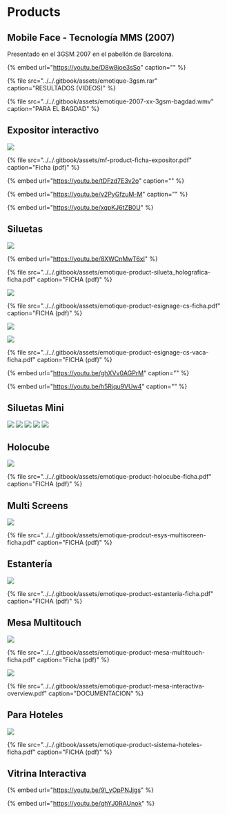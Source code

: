 # Products

## Mobile Face - Tecnología MMS \(2007\)

Presentado en el 3GSM 2007 en el pabellón de Barcelona.

{% embed url="https://youtu.be/D8w8joe3sSo" caption="" %}

{% file src="../../.gitbook/assets/emotique-3gsm.rar" caption="RESULTADOS \(VIDEOS\)" %}

{% file src="../../.gitbook/assets/emotique-2007-xx-3gsm-bagdad.wmv" caption="PARA EL BAGDAD" %}

## Expositor interactivo

![](../../.gitbook/assets/mf-product-ficha-expositor.jpg)

{% file src="../../.gitbook/assets/mf-product-ficha-expositor.pdf" caption="Ficha \(pdf\)" %}

{% embed url="https://youtu.be/tDFzd7E3v2o" caption="" %}

{% embed url="https://youtu.be/v2PyGfzuM-M" caption="" %}

{% embed url="https://youtu.be/xqpKJ6tZB0U" %}

## Siluetas

![](../../.gitbook/assets/emotique-product-silueta_holografica-ficha.jpg)

{% embed url="https://youtu.be/8XWCnMwT6xI" %}

{% file src="../../.gitbook/assets/emotique-product-silueta\_holografica-ficha.pdf" caption="FICHA \(pdf\)" %}

![](../../.gitbook/assets/emotique-product-esignage-cs-ficha.jpg)

{% file src="../../.gitbook/assets/emotique-product-esignage-cs-ficha.pdf" caption="FICHA \(pdf\)" %}

![](../../.gitbook/assets/emotique-product-esignage-cs-vaca-ficha-1-.jpg)

![](../../.gitbook/assets/emotique-product-esignage-cs-vaca-ficha-2-.jpg)

{% file src="../../.gitbook/assets/emotique-product-esignage-cs-vaca-ficha.pdf" caption="FICHA \(pdf\)" %}

{% embed url="https://youtu.be/ghXVv0AGPrM" caption="" %}

{% embed url="https://youtu.be/h5Rjqu9VUw4" caption="" %}

## Siluetas Mini

![](../../.gitbook/assets/emotique-product-lightshape-1-.jpg) ![](../../.gitbook/assets/emotique-product-lightshape-2-.jpg) ![](../../.gitbook/assets/emotique-product-lightshape-3-.jpg) ![](../../.gitbook/assets/emotique-product-lightshape-4-.jpg) ![](../../.gitbook/assets/emotique-product-lightshape-5-.jpg)

## Holocube

![](../../.gitbook/assets/emotique-product-holocube-ficha.jpg)

{% file src="../../.gitbook/assets/emotique-product-holocube-ficha.pdf" caption="FICHA \(pdf\)" %}

## Multi Screens

![](../../.gitbook/assets/emotique-prodcut-esys-multiscreen-ficha.jpg)

{% file src="../../.gitbook/assets/emotique-prodcut-esys-multiscreen-ficha.pdf" caption="FICHA \(pdf\)" %}

## Estantería

![](../../.gitbook/assets/emotique-product-estanteria-ficha.jpg)

{% file src="../../.gitbook/assets/emotique-product-estanteria-ficha.pdf" caption="FICHA \(pdf\)" %}

## Mesa Multitouch

![](../../.gitbook/assets/emotique-product-mesa-multitouch-ficha.jpg)

{% file src="../../.gitbook/assets/emotique-product-mesa-multitouch-ficha.pdf" caption="Ficha \(pdf\)" %}

![](../../.gitbook/assets/emotique-product-mesa-interactiva.jpg)

{% file src="../../.gitbook/assets/emotique-product-mesa-interactiva-overview.pdf" caption="DOCUMENTACION" %}

## Para Hoteles

![](../../.gitbook/assets/emotique-product-sistema-hoteles-ficha.jpg)

{% file src="../../.gitbook/assets/emotique-product-sistema-hoteles-ficha.pdf" caption="FICHA \(pdf\)" %}

## Vitrina Interactiva

{% embed url="https://youtu.be/9\_yOpPNJjgs" %}

{% embed url="https://youtu.be/qhYJ0RAUnok" %}

